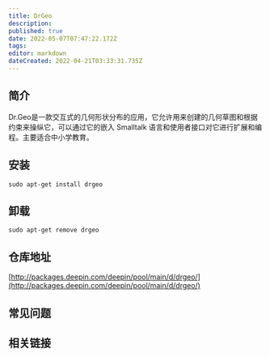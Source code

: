 ```yaml
---
title: DrGeo
description: 
published: true
date: 2022-05-07T07:47:22.172Z
tags: 
editor: markdown
dateCreated: 2022-04-21T03:33:31.735Z
---
```


## 简介

Dr.Geo是一款交互式的几何形状分布的应用，它允许用来创建的几何草图和根据约束来操纵它，可以通过它的嵌入 Smalltalk 语言和使用者接口对它进行扩展和编程。主要适合中小学教育。

## 安装

`sudo apt-get install drgeo`

## 卸载

`sudo apt-get remove drgeo`

## 仓库地址

[http://packages.deepin.com/deepin/pool/main/d/drgeo/](http://packages.deepin.com/deepin/pool/main/d/drgeo/)

## 常见问题

## 相关链接
